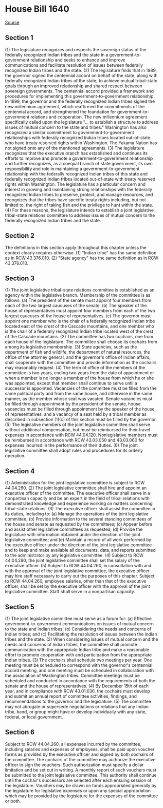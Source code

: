 # House Bill 1640

[Source](http://lawfilesext.leg.wa.gov/biennium/2021-22/Xml/Bills/House%20Bills/1640.xml)
## Section 1
(1) The legislature recognizes and respects the sovereign status of the federally recognized Indian tribes and the state in a government-to-government relationship and seeks to enhance and improve communications and facilitate resolution of issues between federally recognized Indian tribes and the state.
(2) The legislature finds that in 1989, the governor signed the centennial accord on behalf of the state, along with federally recognized Indian tribes of the state, to achieve mutual tribal-state goals through an improved relationship and shared respect between sovereign governments. The centennial accord provided a framework and procedures for implementing this government-to-government relationship. In 1999, the governor and the federally recognized Indian tribes signed the new millennium agreement, which reaffirmed the commitments of the centennial accord, and strengthened the foundation for government-to-government relations and cooperation. The new millennium agreement specifically called upon the legislature "... to establish a structure to address issues of mutual concern to the state and tribes." Washington has also recognized a similar commitment to government-to-government relationships with federally recognized Indian tribes located out-of-state who have treaty reserved rights within Washington. The Yakama Nation has not signed onto any of the mentioned agreements.
(3) The legislature recognizes that the executive branch has established and continues its efforts to improve and promote a government-to-government relationship and further recognizes, as a coequal branch of state government, its own responsibility and role in maintaining a government-to-government relationship with the federally recognized Indian tribes of this state and federally recognized Indian tribes located out-of-state with treaty reserved rights within Washington. The legislature has a particular concern and interest in growing and maintaining strong relationships with the federally recognized Indian tribes to preserve, protect, and manage resources, and recognizes that the tribes have specific treaty rights including, but not limited to, the right of taking fish and the privilege to hunt within the state.
(4) For these reasons, the legislature intends to establish a joint legislative tribal-state relations committee to address issues of mutual concern to the federally recognized Indian tribes and the state.

## Section 2
The definitions in this section apply throughout this chapter unless the context clearly requires otherwise.
(1) "Indian tribe" has the same definition as in RCW 43.376.010.
(2) "State agency" has the same definition as in RCW 43.376.010.

## Section 3
(1) The joint legislative tribal-state relations committee is established as an agency within the legislative branch. Membership of the committee is as follows:
(a) The president of the senate must appoint four members from each of the two largest caucuses of the senate.
(b) The speaker of the house of representatives must appoint four members from each of the two largest caucuses of the house of representatives.
(c) The governor must appoint one member who is the chair of a federally recognized Indian tribe located east of the crest of the Cascade mountains, and one member who is the chair of a federally recognized Indian tribe located west of the crest of the Cascade mountains.
(2) The committee has two cochairs, one from each house of the legislature. The committee shall choose its cochairs from among its legislative membership.
(3) State agencies, such as the department of fish and wildlife, the department of natural resources, the office of the attorney general, and the governor's office of Indian affairs, shall cooperate with the committee and provide information as the cochairs may reasonably request.
(4) The term of office of the members of the committee is two years, ending two years from the date of appointment or when a member is no longer a member of the house from which he or she was appointed, except that member shall continue to serve until a successor is appointed. Vacancies of the committee must be filled from the same political party and from the same house, and otherwise in the same manner, as the member whose seat was vacated. Senate vacancies must be filled through appointment by the president of the senate, house vacancies must be filled through appointment by the speaker of the house of representatives, and a vacancy of a seat held by a tribal member as described in subsection (1)(c) of this section must be filled by the governor.
(5) The legislative members of the joint legislative committee shall serve without additional compensation, but must be reimbursed for their travel expenses in accordance with RCW 44.04.120. Nonlegislative members must be reimbursed in accordance with RCW 43.03.050 and 43.03.060 for expenses incurred in the performance of their duties.
(6) The joint legislative committee shall adopt rules and procedures for its orderly operation.

## Section 4
(1) Administration for the joint legislative committee is subject to RCW 44.04.260.
(2) The joint legislative committee shall hire and appoint an executive officer of the committee. The executive officer shall serve in a nonpartisan capacity and be an expert in the field of tribal relations with demonstrated knowledge and experience working on matters concerning tribal-state relations.
(3) The executive officer shall assist the committee in its duties, including to:
(a) Manage the operations of the joint legislative committee;
(b) Provide information to the several standing committees of the house and senate as requested by the committees;
(c) Appear before and assist other legislative committees as requested;
(d) Provide the legislature with information obtained under the direction of the joint legislative committee; and
(e) Maintain a record of all work performed by the executive officer under the direction of the joint legislative committee and to keep and make available all documents, data, and reports submitted to the administrator by any legislative committee.
(4) Subject to RCW 44.04.260, the joint legislative committee shall set the salary of the executive officer.
(5) Subject to RCW 44.04.260, in consultation with and with the approval of the joint legislative committee, the executive officer may hire staff necessary to carry out the purposes of this chapter. Subject to RCW 44.04.260, employee salaries, other than that of the executive officer, shall be set by the executive officer with the approval of the joint legislative committee. Staff shall serve in a nonpartisan capacity.

## Section 5
(1) The joint legislative committee must serve as a forum for:
(a) Effective government-to-government communications on issues of mutual concern to the state and Indian tribes;
(b) Considering the needs and concerns of Indian tribes; and
(c) Facilitating the resolution of issues between the Indian tribes and the state.
(2) When considering issues of mutual concern and the needs and concerns of Indian tribes, the committee shall promote communication with the appropriate Indian tribe and make a reasonable effort to promote cooperation with and participation from the appropriate Indian tribes.
(3) The cochairs shall schedule two meetings per year. One meeting must be scheduled to correspond with the governor's centennial accord meeting, and one meeting must be scheduled in collaboration with the association of Washington tribes. Committee meetings must be scheduled and conducted in accordance with the requirements of both the senate and the house of representatives.
(4) By December 15th of each year, and in compliance with RCW 43.01.036, the cochairs must develop and submit an annual report of committee activities, findings, and recommendations to the governor and the legislature.
(5) The committee may not abrogate or supersede negotiations or relations that any Indian tribe, band, or group might have or develop individually with any state, federal, or local government.

## Section 6
Subject to RCW 44.04.260, all expenses incurred by the committee, including salaries and expenses of employees, shall be paid upon voucher forms as provided by the executive officer and signed by both cochairs of the committee. The cochairs of the committee may authorize the executive officer to sign the vouchers. Such authorization must specify a dollar limitation and be set out in writing. A monthly report of such vouchers must be submitted to the joint legislative committee. This authority shall continue until the cochair's successors are selected after each ensuing session of the legislature. Vouchers may be drawn on funds appropriated generally by the legislature for legislative expenses or upon any special appropriation which may be provided by the legislature for the expenses of the committee or both.
